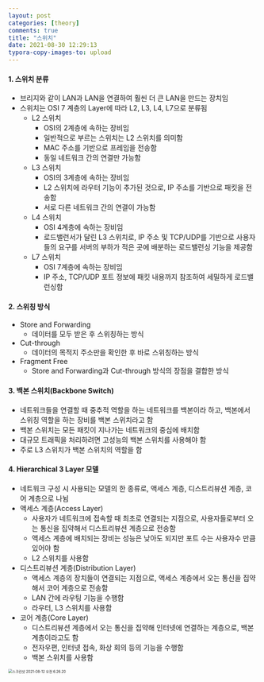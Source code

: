 ```yaml
---
layout: post
categories: [theory]
comments: true
title: "스위치"
date: 2021-08-30 12:29:13
typora-copy-images-to: upload
---
```


#### 1. 스위치 분류

- 브리지와 같이 LAN과 LAN을 연결하여 훨씬 더 큰 LAN을 만드는 장치임
- 스위치는 OSI 7 계층의 Layer에 따라 L2, L3, L4, L7으로 분류됨
  - L2 스위치
    - OSI의 2계층에 속하는 장비임
    - 일반적으로 부르는 스위치는 L2 스위치를 의미함
    - MAC 주소를 기반으로 프레임을 전송함
    - 동일 네트워크 간의 연결만 가능함
  - L3 스위치
    - OSI의 3계층에 속하는 장비임
    - L2 스위치에 라우터 기능이 추가된 것으로, IP 주소를 기반으로 패킷을 전송함
    - 서로 다른 네트워크 간의 연결이 가능함
  - L4 스위치
    - OSI 4계층에 속하는 장비임
    - 로드밸런서가 달린 L3 스위치로, IP 주소 및 TCP/UDP를 기반으로 사용자들의 요구를 서버의 부하가 적은 곳에 배분하는 로드밸런싱 기능을 제공함
  - L7 스위치
    - OSI 7계층에 속하는 장비임
    - IP 주소, TCP/UDP 포트 정보에 패킷 내용까지 참조하여 세밀하게 로드밸런싱함

#### 2. 스위칭 방식

- Store and Forwarding
  - 데이터를 모두 받은 후 스위칭하는 방식
- Cut-through
  - 데이터의 목적지 주소만을 확인한 후 바로 스위칭하는 방식
- Fragment Free
  - Store and Forwarding과 Cut-through 방식의 장점을 결합한 방식

#### 3. 백본 스위치(Backbone Switch)

- 네트워크들을 연결할 때 중추적 역할을 하는 네트워크를 백본이라 하고, 백본에서 스위칭 역할을 하는 장비를 백본 스위치라고 함
- 백본 스위치는 모든 패킷이 지나가는 네트워크의 중심에 배치함
- 대규모 트래픽을 처리하려면 고성능의 백본 스위치를 사용해야 함
- 주로 L3 스위치가 백본 스위치의 역할을 함

#### 4. Hierarchical 3 Layer 모델

- 네트워크 구성 시 사용되는 모델의 한 종류로, 액세스 계층, 디스트리뷰션 계층, 코어 계층으로 나뉨
- 액세스 계층(Access Layer)
  - 사용자가 네트워크에 접속할 때 최초로 연결되는 지점으로, 사용자들로부터 오는 통신을 집약해서 디스트리뷰션 계층으로 전송함
  - 액세스 계층에 배치되는 장비는 성능은 낮아도 되지만 포트 수는 사용자수 만큼 있어야 함
  - L2 스위치를 사용함
- 디스트리뷰션 계층(Distribution Layer)
  - 액세스 계층의 장치들이 연결되는 지점으로, 액세스 계층에서 오는 통신을 집약해서 코어 계층으로 전송함
  - LAN 간에 라우팅 기능을 수행함
  - 라우터, L3 스위치를 사용함
- 코어 계층(Core Layer)
  - 디스트리뷰션 계층에서 오는 통신을 집약해 인터넷에 연결하는 계층으로, 백본 계층이라고도 함
  - 전자우편, 인터넷 접속, 화상 회의 등의 기능을 수행함
  - 백본 스위치를 사용함

<img src="https://tva1.sinaimg.cn/large/008i3skNgy1gtdjzs5qm0j60rc0hegoh02.jpg" alt="스크린샷 2021-08-12 오전 6.26.20" style="zoom:50%;" />